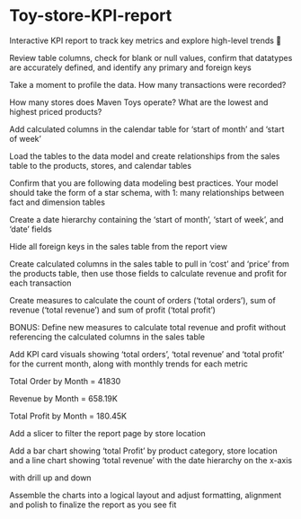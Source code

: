 # Toy-store-KPI-report
Interactive KPI report to track key metrics and explore high-level trends 🤖 



Review table columns, check for blank or null values, confirm that datatypes are accurately defined, and identify any primary and foreign keys



Take a moment to profile the data. How many transactions were recorded? 



How many stores does Maven Toys operate? What are the lowest and highest priced products?



Add calculated columns in the calendar table for ‘start of month’ and ‘start of week’



Load the tables to the data model and create relationships from the sales table to the products, stores, and calendar tables



Confirm that you are following data modeling best practices. Your model should take the form of a star schema, with 1: many relationships between fact and dimension tables



Create a date hierarchy containing the ‘start of month’, ‘start of week’, and ‘date’ fields



Hide all foreign keys in the sales table from the report view



Create calculated columns in the sales table to pull in ‘cost’ and ‘price’ from the products table, then use those fields to calculate revenue and profit for each transaction



Create measures to calculate the count of orders (‘total orders’), sum of revenue (‘total revenue’) and sum of profit (‘total profit’)



BONUS: Define new measures to calculate total revenue and profit without referencing the calculated columns in the sales table



Add KPI card visuals showing ‘total orders’, ‘total revenue’ and ‘total profit’ for the current month, along with monthly trends for each metric

Total Order by Month = 41830

Revenue by Month = 658.19K

Total Profit by Month = 180.45K



Add a slicer to filter the report page by store location



Add a bar chart showing ‘total Profit’ by product category, store location and a line chart showing ‘total revenue’ with the date hierarchy on the x-axis 

with drill up and down 



Assemble the charts into a logical layout and adjust formatting, alignment and polish to finalize the report as you see fit
